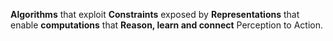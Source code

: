 
**Algorithms** that exploit
**Constraints** exposed by
**Representations** that enable
**computations** that
**Reason, learn and
connect**
Perception to Action.


